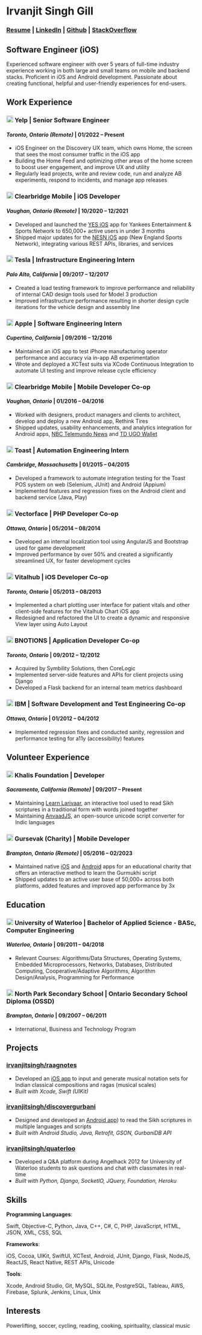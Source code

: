 # Irvanjit Singh Gill

### [Resume](https://irvanjit.com/Resume_IrvanjitGill.pdf) | [LinkedIn](https://linkedin.com/in/irvanjitsingh) | [Github](https://github.com/irvanjitsingh) | [StackOverflow](https://stackoverflow.com/users/1227011/irvanjitsingh)

## Software Engineer (iOS)
Experienced software engineer with over 5 years of full-time industry experience working in both large and small teams on mobile and backend stacks. Proficient in iOS and Android development. Passionate about creating functional, helpful and user-friendly experiences for end-users.

## Work Experience

### <img src="https://media.licdn.com/dms/image/C560BAQEZtZ8AGku9DA/company-logo_100_100/0/1631836422115/yelp_com_logo?e=1708560000&v=beta&t=0wkJO9hvd0o9ZPxUosG0Hd_N9zwkuFBngLoBn-IgFX4" width="18"> **Yelp** | Senior Software Engineer
#### *Toronto, Ontario (Remote)* | 01/2022 – Present
- iOS Engineer on the Discovery UX team, which owns Home, the screen that sees the most consumer traffic in the iOS app
- Building the Home Feed and optimizing other areas of the home screen to boost user engagement, and improve UX and utility
- Regularly lead projects, write and review code, run and analyze AB experiments, respond to incidents, and manage app releases

### <img src="https://media.licdn.com/dms/image/C4D0BAQGsGTXL-_Tkgw/company-logo_100_100/0/1647980377780/clearbridge_mobile_logo?e=1708560000&v=beta&t=sFG05rTPiOo4DocKLlZzWheIgn4iIhxdQ78cnDyq0kU" width="18"> **Clearbridge Mobile** | iOS Developer
#### *Vaughan, Ontario (Remote)* | 10/2020 – 12/2021
- Developed and launched the [YES iOS](https://apps.apple.com/us/app/yes-network/id1543948562) app for Yankees Entertainment & Sports Network to 650,000+ active users in under 3 months
- Shipped major updates for the [NESN iOS](https://apps.apple.com/us/app/nesn-360/id1218490839) app (New England Sports Network), integrating various REST APIs, libraries, and services

### <img src="https://media.licdn.com/dms/image/C4D0BAQHUcu98SZ2TVw/company-logo_100_100/0/1630576446368/tesla_motors_logo?e=1708560000&v=beta&t=Cv1v4rsae8Ldx1ciKz5IwyMLUw7LfR8dFyjL2aKHUoc" width="18"> **Tesla** | Infrastructure Engineering Intern
#### *Palo Alto, California* | 09/2017 – 12/2017
- Created a load testing framework to improve performance and reliability of internal CAD design tools used for Model 3 production
- Improved infrastructure performance resulting in shorter design cycle iterations for the vehicle design and assembly line

### <img src="https://media.licdn.com/dms/image/C560BAQHdAaarsO-eyA/company-logo_100_100/0/1630637844948/apple_logo?e=1708560000&v=beta&t=YTffdk0gQfk7I_iSJIDL3vK3KGG0DYLeo6Lhytdh3f8" width="18"> **Apple** | Software Engineering Intern
#### *Cupertino, California* | 09/2016 – 12/2016
- Maintained an iOS app to test iPhone manufacturing operator performance and accuracy via in-app AB experimentation
- Wrote and deployed a XCTest suits via XCode Continuous Integration to automate UI testing and improve release cycle efficiency

### <img src="https://media.licdn.com/dms/image/C4D0BAQGsGTXL-_Tkgw/company-logo_100_100/0/1647980377780/clearbridge_mobile_logo?e=1708560000&v=beta&t=sFG05rTPiOo4DocKLlZzWheIgn4iIhxdQ78cnDyq0kU" width="18"> **Clearbridge Mobile** | Mobile Developer Co-op
#### *Vaughan, Ontario* | 01/2016 – 04/2016
- Worked with designers, product managers and clients to architect, develop and deploy a new Android app, Rethink Tires
- Shipped updates, usability enhancements, and analytics integration for Android apps, [NBC Telemundo News](https://play.google.com/store/apps/details?id=com.nbcuni.telemundo.noticiastelemundo) and [TD UGO Wallet](https://play.google.com/store/apps/details?id=com.ugo.mobilewallet)

### <img src="https://media.licdn.com/dms/image/C4E0BAQEBzLvIVpPIdA/company-logo_100_100/0/1631353377208?e=1708560000&v=beta&t=YEcrIcPjTZLxoZ-dA-gxsYqN8EzfPYk3zQMLwh2-_rw" width="18"> **Toast** | Automation Engineering Intern
#### *Cambridge, Massachusetts* | 01/2015 – 04/2015
- Developed a framework to automate integration testing for the Toast POS system on web (Selenium, JUnit) and Android (Appium)
- Implemented features and regression fixes on the Android client and backend service (Java, Play)

### <img src="https://media.licdn.com/dms/image/C560BAQHpfm8dJuXFbw/company-logo_100_100/0/1631358385062?e=1708560000&v=beta&t=3r_xt36xBfxcD68HBzdD8q0_KIOfR2vjyzJxZnuzfvU" width="18"> **Vectorface** | PHP Developer Co-op
#### *Ottawa, Ontario* | 05/2014 – 08/2014
- Developed an internal localization tool using AngularJS and Bootstrap used for game development 
- Improved performance by over 50% and created a significantly streamlined UX, for faster development cycles 


### <img src="https://media.licdn.com/dms/image/C560BAQGXvQPAjj8S0Q/company-logo_100_100/0/1657036198067/vitalhub_corp_logo?e=1708560000&v=beta&t=qdcpRnIUR6SHrB4SDlpCdHtuMaQ5CgAJvjJLbLEtdt8" width="18"> **Vitalhub** | iOS Developer Co-op
#### *Toronto, Ontario* | 05/2013 – 08/2013
- Implemented a chart plotting user interface for patient vitals and other client-side features for the Vitalhub Chart iOS app
- Redesigned and refactored the UI to create a dynamic and responsive View layer using Auto Layout

### <img src="https://images.crunchbase.com/image/upload/c_lpad,h_170,w_170,f_auto,b_white,q_auto:eco,dpr_1/v1397189270/ff9b34976c1675bc0c1a5b13b9b35a53.png" width="18"> **BNOTIONS** | Application Developer Co-op
#### *Toronto, Ontario* | 09/2012 – 12/2012
- Acquired by Symbility Solutions, then CoreLogic
- Implemented server-side features and APIs for client projects using Django 
- Developed a Flask backend for an internal team metrics dashboard 

### <img src="https://media.licdn.com/dms/image/D560BAQGiz5ecgpCtkA/company-logo_100_100/0/1688684715866/ibm_logo?e=1708560000&v=beta&t=A2-83AP0Yu2cOvOo0tkI8h5-q5E9Wx5YZ0AT4DkAMDY" width="18"> **IBM** | Software Development and Test Engineering Co-op
#### *Ottawa, Ontario* | 01/2012 – 04/2012
- Implemented regression fixes and conducted sanity, regression and performance testing for a11y (accessibility) features

## Volunteer Experience

### <img src="https://media.licdn.com/dms/image/C560BAQFIlJ2C5zGCpg/company-logo_100_100/0/1631402418908/khalis_foundation_logo?e=1708560000&v=beta&t=fu42kOgK82b_X__qu6GGzC_6XngeHphElnyIe7d9oD4" width="18"> **Khalis Foundation** | Developer
#### *Sacramento, California (Remote)* | 09/2017 – Present
- Maintaining [Learn Larivaar](https://github.com/KhalisFoundation/learn-larivaar), an interactive tool used to read Sikh scriptures in a traditional form with words joined together
- Maintaining [AnvaadJS](https://github.com/KhalisFoundation/anvaad-js), an open-source unicode script converter for Indic languages

### <img src="https://media.licdn.com/dms/image/C4E0BAQHUg9BxoD6mwA/company-logo_100_100/0/1630605859628?e=1708560000&v=beta&t=fhu2w_kwKyER4bcihOsHNmHSPEUWzTl0DNRiEx7LIHk" width="18"> **Gursevak (Charity)** | Mobile Developer
#### *Brampton, Ontario (Remote)* | 05/2016 – 02/2023
- Maintained native [iOS](https://apps.apple.com/us/app/learn-shudh-gurbani/id937224618) and [Android](https://play.google.com/store/apps/details?id=com.gurbani.unlimited) apps for an educational charity that offers an interactive method to learn the Gurmukhi script
- Shipped updates to an active user base of 50,000+ across both platforms, added features and improved app performance by 3x

## Education

### <img src="https://media.licdn.com/dms/image/C560BAQFI41Ly6leq7Q/company-logo_100_100/0/1631385538719?e=1708560000&v=beta&t=ZflqUvylTP0bVU66vnzHeNsKGyxUSKUB4ZBLezQaUKU" width="18"> **University of Waterloo**  | Bachelor of Applied Science - BASc, Computer Engineering
#### *Waterloo, Ontario* | 09/2011 – 04/2018
- Relevant Courses: Algorithms/Data Structures, Operating Systems, Embedded Microprocessors, Networks, Databases, Distributed Computing, Cooperative/Adaptive Algorithms, Algorithm Design/Analysis, Programming for Performance

### <img src="https://northpark.peelschools.org/images/logo.svg" width="18"> **North Park Secondary School**  | Ontario Secondary School Diploma (OSSD)
#### *Brampton, Ontario* | 09/2007 – 06/2011
- International, Business and Technology Program

## Projects

### [**irvanjitsingh/raagnotes**](https://github.com/irvanjitsingh/raagnotes)
- Developed an [iOS app](https://apps.apple.com/app/raag-notes/id1451254635) to input and generate musical notation sets for Indian classical compositions and ragas (musical scales)
- *Built with Xcode, Swift (UIKit)*

### [**irvanjitsingh/discovergurbani**](https://github.com/irvanjitsingh/discovergurbani)
- Designed and developed an [Android app](https://play.google.com/store/apps/details?id=com.irvanjit.discovergurbani)) to read the Sikh scriptures in multiple languages and scripts
- *Built with Android Studio, Java, Retrofit, GSON, GurbaniDB API*

### [**irvanjitsingh/quaterloo**](https://github.com/irvanjitsingh/quaterloo)
- Developed a Q&A platform during Angelhack 2012 for University of Waterloo students to ask questions and chat with classmates in real-time
- *Built with Python, Django, SocketIO, JQuery, Foundation, Heroku*

## Skills

**Programming Languages**:

Swift, Objective-C, Python, Java, C++, C#, C, PHP, JavaScript, HTML, JSON, XML, CSS, SQL

**Frameworks**:

iOS, Cocoa, UIKit, SwiftUI, XCTest, Android, JUnit, Django, Flask, NodeJS, ReactJS, React Native, REST APIs, Unicode

**Tools**:

Xcode, Android Studio, Git, MySQL, SQLite, PostgreSQL, Tableau, AWS, Firebase, Splunk, Jenkins, Linux, Unix

## Interests

Powerlifting, soccer, cycling, reading, cooking, spirituality, classical music
